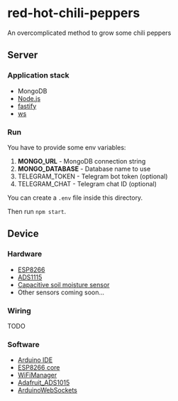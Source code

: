 # red-hot-chili-peppers

An overcomplicated method to grow some chili peppers

## Server

### Application stack

- MongoDB
- [Node.js](https://nodejs.org/)
- [fastify](https://www.fastify.io/)
- [ws](https://github.com/websockets/ws)

### Run

You have to provide some env variables:

1. **MONGO_URL** - MongoDB connection string
2. **MONGO_DATABASE** - Database name to use
3. TELEGRAM_TOKEN - Telegram bot token (optional)
4. TELEGRAM_CHAT - Telegram chat ID (optional)

You can create a `.env` file inside this directory.

Then run `npm start`.

## Device

### Hardware

- [ESP8266](https://learn.adafruit.com/adafruit-feather-huzzah-esp8266)
- [ADS1115](https://learn.adafruit.com/adafruit-4-channel-adc-breakouts)
- [Capacitive soil moisture sensor](https://wiki.dfrobot.com/Capacitive_Soil_Moisture_Sensor_SKU_SEN0193)
- Other sensors coming soon...

### Wiring

TODO

### Software

- [Arduino IDE](https://www.arduino.cc/en/Main/Software)
- [ESP8266 core](https://github.com/esp8266/Arduino)
- [WiFiManager](https://github.com/tzapu/WiFiManager)
- [Adafruit_ADS1015](https://github.com/adafruit/Adafruit_ADS1X15)
- [ArduinoWebSockets](https://github.com/Links2004/arduinoWebSockets)
